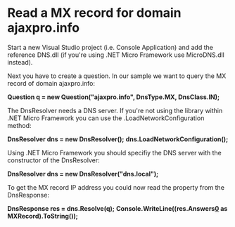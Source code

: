 # Read a MX record for domain ajaxpro.info

Start a new Visual Studio project (i.e. Console Application) and add the reference DNS.dll (if you're using .NET Micro Framework use MicroDNS.dll instead).

Next you have to create a question. In our sample we want to query the MX record of domain ajaxpro.info:

**Question q = new Question("ajaxpro.info", DnsType.MX, DnsClass.IN);**

The DnsResolver needs a DNS server. If you're not using the library within .NET Micro Framework you can use the .LoadNetworkConfiguration method:

**DnsResolver dns = new DnsResolver();**
**dns.LoadNetworkConfiguration();**

Using .NET Micro Framework you should specifiy the DNS server with the constructor of the DnsResolver:

**DnsResolver dns = new DnsResolver("dns.local");**

To get the MX record IP address you could now read the property from the DnsResponse:

**DnsResponse res = dns.Resolve(q);**
**Console.WriteLine((res.Answers[0](0) as MXRecord).ToString());**